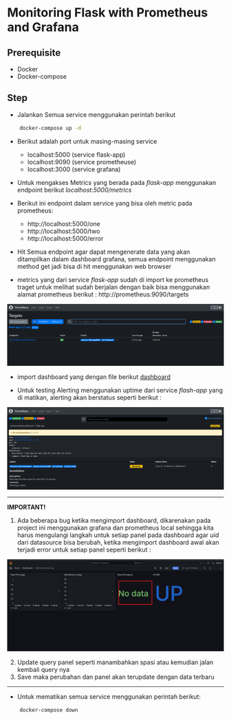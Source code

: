 # Monitoring Flask with Prometheus and Grafana
## Prerequisite
- Docker 
- Docker-compose

## Step 
- Jalankan Semua service menggunakan perintah berikut
```bash
    docker-compose up -d
```
- Berikut adalah port untuk masing-masing service
    * localhost:5000 (service flask-app)   
    * localhost:9090 (service prometheuse)   
    * localhost:3000 (service grafana)   

- Untuk mengakses Metrics yang berada pada *flask-app* menggunakan endpoint berikut *localhost:5000/metrics*

- Berikut ini endpoint dalam service yang bisa oleh metric pada prometheus:
    * http://localhost:5000/one
    * http://localhost:5000/two
    * http://localhost:5000/error

- Hit Semua endpoint agar dapat mengenerate data yang akan ditampilkan dalam dashboard grafana, semua endpoint menggunakan method get jadi bisa di hit menggunakan web browser

- metrics yang dari service *flask-app* sudah di import ke prometheus traget untuk melihat sudah berjalan dengan baik bisa menggunakan alamat prometheus berikut : http://prometheus:9090/targets
<div align="center">
    <img width="700" src="./assets/target.png">  
</div>


- import dashboard yang dengan file berikut [dashboard](./grafana/dashboard.json)

- Untuk testing Alerting menggunakan uptime dari service *flash-app* yang di matikan, alerting akan berstatus seperti berikut : 
 <div align="center">
    <img width="700" src="./assets/alert.png">  
</div>

---
**IMPORTANT!**

1. Ada beberapa bug ketika mengimport dashboard, dikarenakan pada project ini menggunakan grafana dan prometheus local sehingga kita harus mengulangi langkah untuk setiap panel pada dashboard agar *uid* dari datasource bisa berubah, ketika mengimport dashboard awal akan terjadi error untuk setiap panel seperti berikut :
<div align="center">
    <img width="700" src="./assets/panel.png">  
</div>

2. Update query panel seperti manambahkan spasi atau kemudian jalan kembali query nya
3. Save maka perubahan dan panel akan terupdate dengan data terbaru 

---
- Untuk mematikan semua service menggunakan perintah berikut:
```bash
    docker-compose down
```